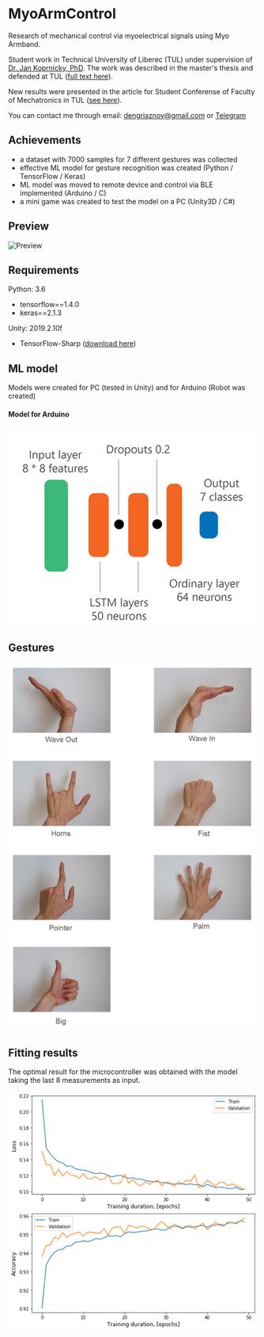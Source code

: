 # MyoArmControl
Research of mechanical control via myoelectrical signals using Myo Armband. 

Student work in Technical University of Liberec (TUL) under supervision of [Dr. Jan Koprnicky, PhD](https://www.fm.tul.cz/personal/jan.koprnicky).
The work was described in the master's thesis and defended at TUL ([full text here](Papers/thesis.pdf)).

New results were presented in the article for Student Conferense of Faculty of Mechatronics in TUL ([see here](Papers/skfm.pdf)).

You can contact me through email: dengriaznov@gmail.com or [Telegram](https://t.me/denisgriaznov)

## Achievements

- a dataset with 7000 samples for 7 different gestures was collected
- effective ML model for gesture recognition was created (Python / TensorFlow / Keras)
- ML model was moved to remote device and control via BLE implemented (Arduino / C)
- a mini game was created to test the model on a PC (Unity3D / C#)

## Preview

![Preview](Images/gif.gif)<!-- .element height="50%" width="50%" -->

## Requirements 
Python: 3.6
- tensorflow==1.4.0
- keras==2.1.3

Unity: 2019.2.10f
- TensorFlow-Sharp ([download here](https://s3.amazonaws.com/unity-ml-agents/0.5/TFSharpPlugin.unitypackage))

## ML model

Models were created for PC (tested in Unity) and for Arduino (Robot was created)

#### Model for Arduino

![Model for Arduino](Images/schemeheavymodern.png)<!-- .element height="50%" width="50%" -->

## Gestures

![Gestures](Images/gestures.png)

## Fitting results

The optimal result for the microcontroller was obtained with the model taking the last 8 measurements as input.

![Model for Arduino](Images/7gesturesLSTMNew.png)

